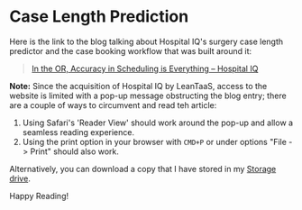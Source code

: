 # Case Length Prediction
Here is the link to the blog talking about Hospital IQ's surgery case length predictor and the case booking workflow that was built around it:
> [In the OR, Accuracy in Scheduling is Everything – Hospital IQ](https://www.hospiq.com/blog/in-the-or-accuracy-in-scheduling-is-everything/)

**Note:** Since the acquisition of Hospital IQ by LeanTaaS, access to the website is limited with a pop-up message obstructing the blog entry; 
there are a couple of ways to circumvent and read teh article:
1. Using Safari's 'Reader View' should work around the pop-up and allow a seamless reading experience.
2. Using the print option in your browser with `CMD+P` or under options "File -> Print" should also work.

Alternatively, you can download a copy that I have stored in my [Storage drive](http://potfolio.ruthran.fastmail.com/shared/).

Happy Reading!
